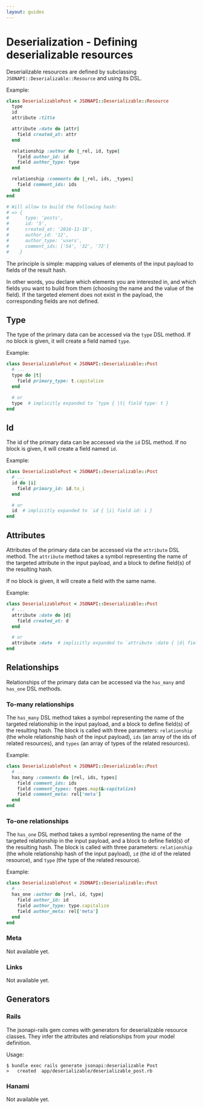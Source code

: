 ```yaml
---
layout: guides
---
```

# Deserialization - Defining deserializable resources

Deserializable resources are defined by subclassing
`JSONAPI::Deserializable::Resource` and using its DSL.

Example:

```ruby
class DeserializablePost < JSONAPI::Deserializable::Resource
  type
  id
  attribute :title

  attribute :date do |attr|
    field created_at: attr
  end

  relationship :author do |_rel, id, type|
    field author_id: id
    field author_type: type
  end

  relationship :comments do |_rel, ids, _types|
    field comment_ids: ids
  end
end

# Will allow to build the following hash:
# => {
#      type: 'posts',
#      id: '5',
#      created_at: '2016-11-18',
#      author_id: '12',
#      author_type: 'users',
#      comment_ids: ['54', '32', '72']
#    }
```

The principle is simple: mapping values of elements of the input payload to
fields of the result hash.

In other words, you declare which elements you are interested in, and which
fields you want to build from them (choosing the name and the value of the
field). If the targeted element does not exist in the payload, the corresponding
fields are not defined.

## Type

The type of the primary data can be accessed via the `type` DSL method. If no
block is given, it will create a field named `type`.

Example:

```ruby
class DeserializablePost < JSONAPI::Deserializable::Post
  # ...
  type do |t|
    field primary_type: t.capitalize
  end

  # or
  type  # implicitly expanded to `type { |t| field type: t }
end
```

## Id

The id of the primary data can be accessed via the `id` DSL method. If no
block is given, it will create a field named `id`.

Example:

```ruby
class DeserializablePost < JSONAPI::Deserializable::Post
  # ...
  id do |i|
    field primary_id: id.to_i
  end

  # or
  id  # implicitly expanded to `id { |i| field id: i }
end
```

## Attributes

Attributes of the primary data can be accessed via the `attribute` DSL method.
The `attribute` method takes a symbol representing the name of the targeted
attribute in the input payload, and a block to define field(s) of the resulting
hash.

If no block is given, it will create a field with the same name.

Example:

```ruby
class DeserializablePost < JSONAPI::Deserializable::Post
  # ...
  attribute :date do |d|
    field created_at: d
  end

  # or
  attribute :date  # implicitly expanded to `attribute :date { |d| field date: d }
end
```

## Relationships

Relationships of the primary data can be accessed via the `has_many` and
`has_one` DSL methods.

### To-many relationships

The `has_many` DSL method takes a symbol representing the name of the targeted
relationship in the input payload, and a block to define field(s) of the
resulting hash. The block is called with three parameters: `relationship` (the
whole relationship hash of the input payload), `ids` (an array of the ids of
related resources), and `types` (an array of types of the related resources).

Example:

```ruby
class DeserializablePost < JSONAPI::Deserializable::Post
  # ...
  has_many :comments do |rel, ids, types|
    field comment_ids: ids
    field comment_types: types.map(&:capitalize)
    field comment_meta: rel['meta']
  end
end
```

### To-one relationships

The `has_one` DSL method takes a symbol representing the name of the targeted
relationship in the input payload, and a block to define field(s) of the
resulting hash. The block is called with three parameters: `relationship` (the
whole relationship hash of the input payload), `id` (the id of the related
resource), and `type` (the type of the related resource).

Example:

```ruby
class DeserializablePost < JSONAPI::Deserializable::Post
  # ...
  has_one :author do |rel, id, type|
    field author_id: id
    field author_type: type.capitalize
    field author_meta: rel['meta']
  end
end
```

### Meta

Not available yet.

### Links

Not available yet.


## Generators

### Rails

The jsonapi-rails gem comes with generators for deserializable resource classes.
They infer the attributes and relationships from your model definition.

Usage:

```
$ bundle exec rails generate jsonapi:deserializable Post
>   created  app/deserializable/deserializable_post.rb
```

### Hanami

Not available yet.
